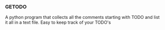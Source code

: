 ### GETODO

A python program that collects all the comments starting with TODO and list it all in a text file. Easy to keep track of your TODO's


